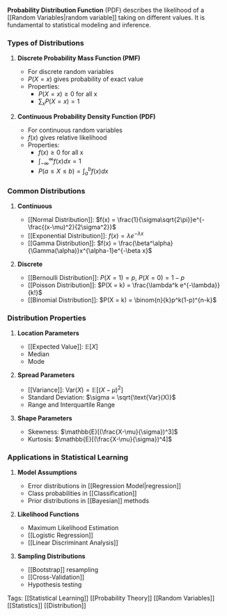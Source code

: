 **Probability Distribution Function** (PDF) describes the likelihood of a [[Random Variables|random variable]] taking on different values. It is fundamental to statistical modeling and inference.

### Types of Distributions

1. **Discrete Probability Mass Function (PMF)**
   - For discrete random variables
   - $P(X = x)$ gives probability of exact value
   - Properties:
     - $P(X = x) \geq 0$ for all x
     - $\sum_x P(X = x) = 1$

2. **Continuous Probability Density Function (PDF)**
   - For continuous random variables
   - $f(x)$ gives relative likelihood
   - Properties:
     - $f(x) \geq 0$ for all x
     - $\int_{-\infty}^{\infty} f(x)dx = 1$
     - $P(a \leq X \leq b) = \int_a^b f(x)dx$

### Common Distributions

1. **Continuous**
   - [[Normal Distribution]]: $f(x) = \frac{1}{\sigma\sqrt{2\pi}}e^{-\frac{(x-\mu)^2}{2\sigma^2}}$
   - [[Exponential Distribution]]: $f(x) = \lambda e^{-\lambda x}$
   - [[Gamma Distribution]]: $f(x) = \frac{\beta^\alpha}{\Gamma(\alpha)}x^{\alpha-1}e^{-\beta x}$

2. **Discrete**
   - [[Bernoulli Distribution]]: $P(X = 1) = p$, $P(X = 0) = 1-p$
   - [[Poisson Distribution]]: $P(X = k) = \frac{\lambda^k e^{-\lambda}}{k!}$
   - [[Binomial Distribution]]: $P(X = k) = \binom{n}{k}p^k(1-p)^{n-k}$

### Distribution Properties

1. **Location Parameters**
   - [[Expected Value]]: $\mathbb{E}[X]$
   - Median
   - Mode

2. **Spread Parameters**
   - [[Variance]]: $\text{Var}(X) = \mathbb{E}[(X-\mu)^2]$
   - Standard Deviation: $\sigma = \sqrt{\text{Var}(X)}$
   - Range and Interquartile Range

3. **Shape Parameters**
   - Skewness: $\mathbb{E}[(\frac{X-\mu}{\sigma})^3]$
   - Kurtosis: $\mathbb{E}[(\frac{X-\mu}{\sigma})^4]$

### Applications in Statistical Learning

1. **Model Assumptions**
   - Error distributions in [[Regression Model|regression]]
   - Class probabilities in [[Classification]]
   - Prior distributions in [[Bayesian]] methods

2. **Likelihood Functions**
   - Maximum Likelihood Estimation
   - [[Logistic Regression]]
   - [[Linear Discriminant Analysis]]

3. **Sampling Distributions**
   - [[Bootstrap]] resampling
   - [[Cross-Validation]]
   - Hypothesis testing

Tags:
[[Statistical Learning]]
[[Probability Theory]]
[[Random Variables]]
[[Statistics]]
[[Distribution]]